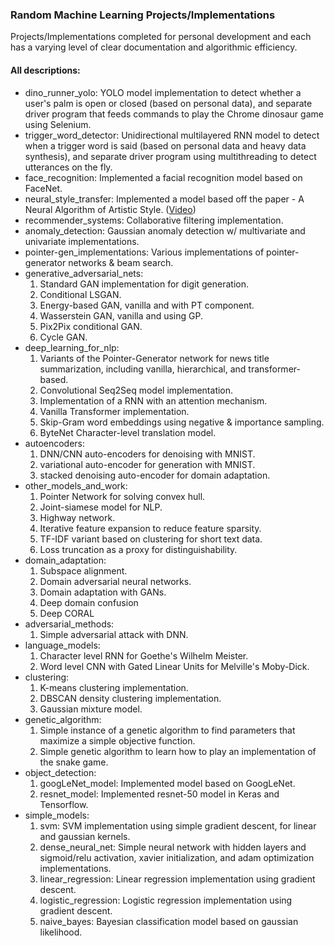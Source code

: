 ### Random Machine Learning Projects/Implementations

Projects/Implementations completed for personal development and each has a varying level of clear documentation and algorithmic efficiency.

#### All descriptions: 
- dino_runner_yolo: YOLO model implementation to detect whether a user's palm is open or closed (based on personal data), and separate driver program that feeds commands to play the Chrome dinosaur game using Selenium.
- trigger_word_detector: Unidirectional multilayered RNN model to detect when a trigger word is said (based on personal data and heavy data synthesis), and separate driver program using multithreading to detect utterances on the fly.
- face_recognition: Implemented a facial recognition model based on FaceNet.
- neural_style_transfer: Implemented a model based off the paper - A Neural Algorithm of Artistic Style. ([Video](https://www.linkedin.com/posts/nathaniel-andre_computervision-deeplearning-activity-6484430196412944384-Zjj3))
- recommender_systems: Collaborative filtering implementation.
- anomaly_detection: Gaussian anomaly detection w/ multivariate and univariate implementations.
- pointer-gen_implementations: Various implementations of pointer-generator networks & beam search.
- generative_adversarial_nets: 
  1. Standard GAN implementation for digit generation.
  2. Conditional LSGAN.
  3. Energy-based GAN, vanilla and with PT component.
  4. Wasserstein GAN, vanilla and using GP.
  5. Pix2Pix conditional GAN.
  6. Cycle GAN.
- deep_learning_for_nlp:
  1. Variants of the Pointer-Generator network for news title summarization, including vanilla, hierarchical, and transformer-based.
  2. Convolutional Seq2Seq model implementation.
  3. Implementation of a RNN with an attention mechanism.
  4. Vanilla Transformer implementation.
  5. Skip-Gram word embeddings using negative & importance sampling.
  6. ByteNet Character-level translation model.
- autoencoders: 
  1. DNN/CNN auto-encoders for denoising with MNIST.
  2. variational auto-encoder for generation with MNIST.
  3. stacked denoising auto-encoder for domain adaptation.
- other_models_and_work:
  1. Pointer Network for solving convex hull.
  2. Joint-siamese model for NLP.
  3. Highway network.
  4. Iterative feature expansion to reduce feature sparsity.
  5. TF-IDF variant based on clustering for short text data.
  6. Loss truncation as a proxy for distinguishability.
- domain_adaptation:
  1. Subspace alignment.
  2. Domain adversarial neural networks.
  3. Domain adaptation with GANs.
  4. Deep domain confusion
  5. Deep CORAL
- adversarial_methods:
  1. Simple adversarial attack with DNN.
- language_models: 
  1. Character level RNN for Goethe's Wilhelm Meister.
  2. Word level CNN with Gated Linear Units for Melville's Moby-Dick.
- clustering: 
  1. K-means clustering implementation.
  2. DBSCAN density clustering implementation.
  3. Gaussian mixture model.
- genetic_algorithm:
  1. Simple instance of a genetic algorithm to find parameters that maximize a simple objective function.
  2. Simple genetic algorithm to learn how to play an implementation of the snake game.
- object_detection:
  1. googLeNet_model: Implemented model based on GoogLeNet.
  2. resnet_model: Implemented resnet-50 model in Keras and Tensorflow.
- simple_models:
  1. svm: SVM implementation using simple gradient descent, for linear and gaussian kernels.
  2. dense_neural_net: Simple neural network with hidden layers and sigmoid/relu activation, xavier initialization, and adam optimization implementations.
  3. linear_regression: Linear regression implementation using gradient descent.
  4. logistic_regression: Logistic regression implementation using gradient descent.
  5. naive_bayes: Bayesian classification model based on gaussian likelihood.
